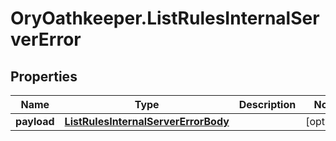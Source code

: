# OryOathkeeper.ListRulesInternalServerError

## Properties
Name | Type | Description | Notes
------------ | ------------- | ------------- | -------------
**payload** | [**ListRulesInternalServerErrorBody**](ListRulesInternalServerErrorBody.md) |  | [optional] 


